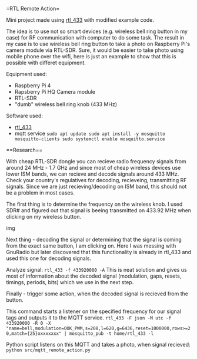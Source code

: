 
=RTL Remote Action=

Mini project made using [rtl_433](https://github.com/merbanan/rtl_433) with modified example code.

The idea is to use not so smart devices (e.g. wireless bell ring button in my case) for RF communication with computer to do some task.
The result in my case is to use wireless bell ring button to take a photo on Raspberry Pi's camera module via RTL-SDR. Sure, it would be easier to take photo using mobile phone over the wifi, here is just an example to show that this is possible with differet equipment.

Equipment used:
* Raspberry Pi 4
* Rapsberry Pi HQ Camera module
* RTL-SDR
* "dumb" wireless bell ring knob (433 MHz)

Software used:
* [rtl_433](https://github.com/merbanan/rtl_433)
* mqtt service
``
sudo apt update
sudo apt install -y mosquitto mosquitto-clients
sudo systemctl enable mosquitto.service
``

==Research==

With cheap RTL-SDR dongle you can recieve radio frequency signals from around 24 MHz - 1.7 GHz and since most of cheap wireless devices use lower ISM bands, we can recieve and decode signals around 433 MHz.
Check your country's regulatives for decoding, recieveing, transmitting RF signals. Since we are just recieving/decoding on ISM band, this should not be a problem in most cases.

The first thing is to determine the frequency on the wireless knob. I used SDR# and figured out that signal is beeing transmitted on 433.92 MHz when clicking on my wireless button.

img

Next thing - decoding the signal or determining that the signal is coming from the exact same button, I am clicking on.
Here I was messing with GnuRadio but later discovered that this functionality is already in rtl_433 and used this one for decoding signals.

Analyze signal:
``
rtl_433 -f 433920000 -A
``
This is neat solution and gives us most of information about the decoded signal (modulation, gaps, resets, timings, periods, bits) which we use in the next step.

Finally - trigger some action, when the decoded signal is recieved from the button.

This command starts a listener on the specified frequency for our signal tags and outputs it to the MQTT service.
``
rtl_433 -F json -M utc -f 433920000 -R 0 -X "name=bell,modulation=OOK_PWM,s=208,l=620,g=6436,reset=1000000,rows>=20,match={25}xxxxxxxx" | mosquitto_pub -t home/rtl_433 -l
``

Python script listens on this MQTT and takes a photo, when signal recieved:
``
python src/mqtt_remote_action.py
``